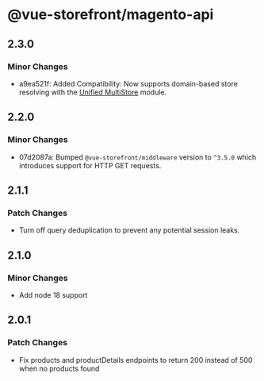 # @vue-storefront/magento-api

## 2.3.0

### Minor Changes

- a9ea521f: Added Compatibility: Now supports domain-based store resolving with the [Unified MultiStore](https://github.com/vuestorefront/unified-multi-store) module.

## 2.2.0

### Minor Changes

- 07d2087a: Bumped `@vue-storefront/middleware` version to `^3.5.0` which introduces support for HTTP GET requests.

## 2.1.1

### Patch Changes

- Turn off query deduplication to prevent any potential session leaks.

## 2.1.0

### Minor Changes

- Add node 18 support

## 2.0.1

### Patch Changes

- Fix products and productDetails endpoints to return 200 instead of 500 when no products found

